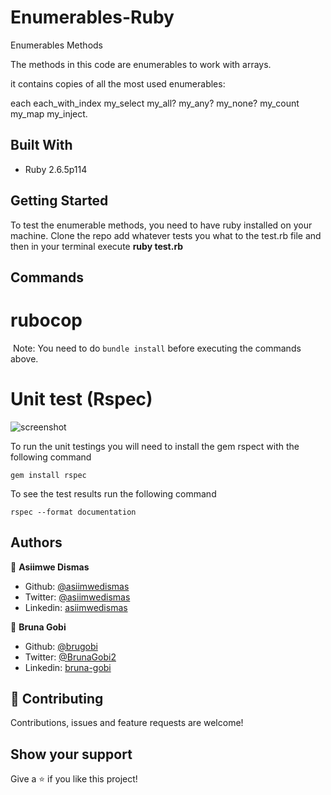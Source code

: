 # Enumerables-Ruby

Enumerables Methods

The methods in this code are enumerables to work with arrays.

it contains copies of all the most used enumerables:

each
each_with_index
my_select
my_all?
my_any?
my_none?
my_count
my_map
my_inject.

## Built With

- Ruby 2.6.5p114

## Getting Started

To test the enumerable methods, you need to have ruby installed on your machine.
Clone the repo add whatever tests you what to the test.rb file and then in your terminal execute **ruby test.rb**

## Commands

# rubocop
​
Note: You need to do `bundle install` before executing the commands above.

# Unit test (Rspec)

 ![screenshot](../screenshot/ss1.png)

To run the unit testings you will need to install the gem rspect with the following command

`gem install rspec`

To see the test results run the following command

`rspec --format documentation`

## Authors

👤 **Asiimwe Dismas**

- Github: [@asiimwedismas](https://github.com/asiimwedismas)
- Twitter: [@asiimwedismas](https://twitter.com/asiimwedismas)
- Linkedin: [asiimwedismas](https://www.linkedin.com/in/asiimwedismas/)

👤 **Bruna Gobi**

- Github: [@brugobi](https://github.com/brugobi)
- Twitter: [@BrunaGobi2](https://twitter.com/BrunaGobi2)
- Linkedin: [bruna-gobi](https://www.linkedin.com/in/bruna-gobi/)

## 🤝 Contributing

Contributions, issues and feature requests are welcome!

## Show your support

Give a ⭐️ if you like this project!
